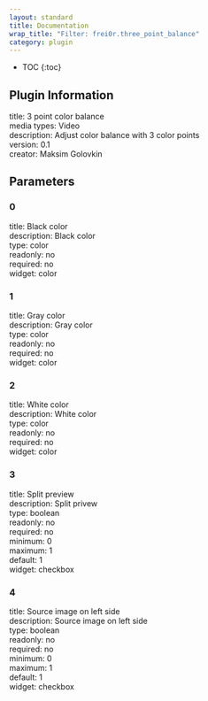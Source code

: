```yaml
---
layout: standard
title: Documentation
wrap_title: "Filter: frei0r.three_point_balance"
category: plugin
---
```

* TOC
{:toc}

## Plugin Information

title: 3 point color balance  
media types:
Video  
description: Adjust color balance with 3 color points  
version: 0.1  
creator: Maksim Golovkin  

## Parameters

### 0

title: Black color    
description:
Black color  
type: color  
readonly: no  
required: no  
widget: color  

### 1

title: Gray color    
description:
Gray color  
type: color  
readonly: no  
required: no  
widget: color  

### 2

title: White color    
description:
White color  
type: color  
readonly: no  
required: no  
widget: color  

### 3

title: Split preview    
description:
Split privew  
type: boolean  
readonly: no  
required: no  
minimum: 0  
maximum: 1  
default: 1  
widget: checkbox  

### 4

title: Source image on left side    
description:
Source image on left side  
type: boolean  
readonly: no  
required: no  
minimum: 0  
maximum: 1  
default: 1  
widget: checkbox  

